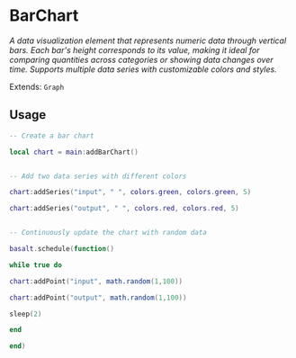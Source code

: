 # BarChart
_A data visualization element that represents numeric data through vertical bars. Each bar's height corresponds to its value, making it ideal for comparing quantities across categories or showing data changes over time. Supports multiple data series with customizable colors and styles._

Extends: `Graph`

## Usage
```lua run
-- Create a bar chart
```

```lua run
local chart = main:addBarChart()
```

```lua run

```

```lua run
-- Add two data series with different colors
```

```lua run
chart:addSeries("input", " ", colors.green, colors.green, 5)
```

```lua run
chart:addSeries("output", " ", colors.red, colors.red, 5)
```

```lua run

```

```lua run
-- Continuously update the chart with random data
```

```lua run
basalt.schedule(function()
```

```lua run
while true do
```

```lua run
chart:addPoint("input", math.random(1,100))
```

```lua run
chart:addPoint("output", math.random(1,100))
```

```lua run
sleep(2)
```

```lua run
end
```

```lua run
end)
```
